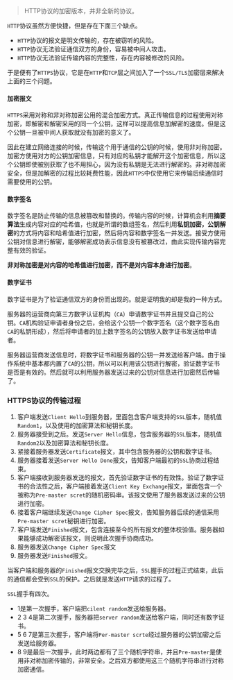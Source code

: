 > HTTP协议的加密版本，并非全新的协议。

`HTTP`协议虽然方便快捷，但是存在下面三个缺点。

- `HTTP`协议的报文是明文传输的，存在被窃听的风险。
- `HTTP`协议无法验证通信双方的身份，容易被中间人攻击。
- `HTTP`协议无法验证传输内容的完整性，存在内容被修改的风险。

于是便有了`HTTPS`协议，它是在`HTTP`和`TCP`层之间加入了一个`SSL/TLS`加密层来解决上面的三个问题。

#### 加密报文

`HTTPS`采用对称和非对称加密公用的混合加密方式。真正传输信息的过程使用对称加密，即解密和解密采用的同一个公钥，这样可以提高信息加解密的速度。但是这个公钥一旦被中间人获取就没有加密的意义了。

因此在建立网络连接的时候，传输这个用于通信的公钥的时候，使用非对称加密。加密方使用对方的公钥加密信息，只有对应的私钥才能解开这个加密信息，所以这个公钥即使被别获取了也不用担心，因为没有私钥是无法进行解密的。非对称加密安全，但是加解密的过程比较耗费性能，因此`HTTPS`中仅使用它来传输后续通信时需要使用的公钥。

#### 数字签名

数字签名是防止传输的信息被篡改和替换的。传输内容的时候，计算机会利用**摘要算法**生成内容对应的哈希值，也就是所谓的数组签名，然后利用**私钥加密，公钥解密**的方式将内容和哈希值进行加密，然后将内容和数字签名一并发送。接受方使用公钥对信息进行解密，能够解密成功表示信息没有被篡改过，由此实现传输内容完整有效的验证。

**非对称加密是对内容的哈希值进行加密，而不是对内容本身进行加密**。

#### 数字证书

数字证书是为了验证通信双方的身份而出现的。就是证明我的却是我的一种方式。

服务器的运营商向第三方数字认证机构（`CA`）申请数字证书并且提交自己的公钥。`CA`机构验证申请者身份之后，会给这个公钥一个数字签名（这个数字签名由`CA`的私钥形成），然后将申请者的加上数字签名的公钥放入数字证书发送给申请者。

服务器运营商发送信息时，将数字证书和服务器的公钥一并发送给客户端。由于操作系统中基本都内置了`CA`的公钥，所以可以利用该公钥进行解密，验证数字证书是否是有效的。然后就可以利用服务器发送过来的公钥对信息进行加密然后传输了。

### HTTPS协议的传输过程

1. 客户端发送`Client Hello`到服务器，里面包含客户端支持的`SSL`版本，随机值`Random1`，以及使用的加密算法和秘钥长度。
2. 服务器接受到之后。发送`Server Hello`信息，包含服务器的`SSL`版本，随机值`Random2`以及加密算法和秘钥长度。
3. 紧接着服务器发送`Certificate`报文，其中包含服务器的公钥和数字证书。
4. 服务器接着发送`Server Hello Done`报文，告知客户端最初的`SSL`协商过程结束。
5. 客户端接收到服务器发送的报文，首先验证数字证书的有效性。验证了数字证书的合法性之后，客户端接着发送`Client Key Exchange`报文，里面包含一个被称为`Pre-master scret`的随机密码串。该报文使用了服务器发送过来的公钥进行加密。
6. 接着客户端继续发送`Change Cipher Spec`报文，告知服务器后续的通信采用`Pre-master scret`秘钥进行加密。
7. 客户端发送`Finished`报文，包含连接至今的所有报文的整体校验值。服务器如果能够成功解密该报文，则说明此次握手协商成功。
8. 服务器发送`Change Cipher Spec`报文
9. 服务器发送`Finished`报文。

当客户端和服务器的`Finished`报文交换完毕之后，`SSL`握手的过程正式结束，此后的通信都会受到`SSL`的保护。之后就是发送`HTTP`请求的过程了。

`SSL`握手有四次。

- 1是第一次握手，客户端把`cilent random`发送给服务器。
- 2 3 4是第二次握手，服务器把`server random`发送给客户端，同时还有数字证书。
- 5 6 7是第三次握手，客户端将`Per-master scrte`经过服务器的公钥加密之后发送给服务器。
- 8 9是最后一次握手，此时两边都有了三个随机字符串，并且`Pre-master`是使用非对称加密传输的，非常安全。之后双方都使用这三个随机字符串进行对称加密通信。
